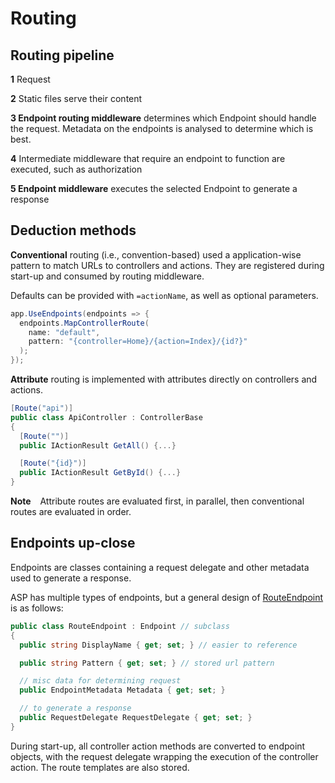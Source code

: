 # Routing

## Routing pipeline

**1** Request

**2** Static files serve their content

**3 Endpoint routing middleware** determines which Endpoint should handle the request. Metadata on the endpoints is analysed to determine which is best.

**4** Intermediate middleware that require an endpoint to function are executed, such as authorization

**5 Endpoint middleware** executes the selected Endpoint to generate a response

## Deduction methods

**Conventional** routing (i.e., convention-based) used a application-wise pattern to match URLs to controllers and actions. They are registered during start-up and consumed by routing middleware.

Defaults can be provided with `=actionName`, as well as optional parameters.

```c#
app.UseEndpoints(endpoints => {
  endpoints.MapControllerRoute(
    name: "default",
    pattern: "{controller=Home}/{action=Index}/{id?}"
  );
});
```

**Attribute** routing is implemented with attributes directly on controllers and actions.

```c#
[Route("api")]
public class ApiController : ControllerBase
{
  [Route("")]
  public IActionResult GetAll() {...}

  [Route("{id}")]
  public IActionResult GetById() {...}
}
```

**Note** &ensp; Attribute routes are evaluated first, in parallel, then conventional routes are evaluated in order.

## Endpoints up-close

Endpoints are classes containing a request delegate and other metadata used to generate a response.

ASP has multiple types of endpoints, but a general design of [RouteEndpoint](https://docs.microsoft.com/en-us/dotnet/api/microsoft.aspnetcore.routing.routeendpoint) is as follows:

```c#
public class RouteEndpoint : Endpoint // subclass
{
  public string DisplayName { get; set; } // easier to reference

  public string Pattern { get; set; } // stored url pattern

  // misc data for determining request
  public EndpointMetadata Metadata { get; set; }

  // to generate a response
  public RequestDelegate RequestDelegate { get; set; }
}
```

During start-up, all controller action methods are converted to endpoint objects, with the request delegate wrapping the execution of the controller action. The route templates are also stored.
